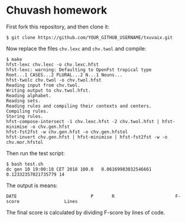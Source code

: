 # Chuvash homework

First fork this repository, and then clone it:

```
$ git clone https://github.com/YOUR_GITHUB_USERNAME/txuvaix.git
```

Now replace the files `chv.lexc` and `chv.twol` and compile:

```
$ make
hfst-lexc chv.lexc -o chv.lexc.hfst
hfst-lexc: warning: Defaulting to OpenFst tropical type
Root...1 CASES...2 PLURAL...2 N...1 Nouns...
hfst-twolc chv.twol -o chv.twol.hfst
Reading input from chv.twol.
Writing output to chv.twol.hfst.
Reading alphabet.
Reading sets.
Reading rules and compiling their contexts and centers.
Compiling rules.
Storing rules.
hfst-compose-intersect -1 chv.lexc.hfst -2 chv.twol.hfst | hfst-minimise -o chv.gen.hfst
hfst-fst2fst -w chv.gen.hfst -o chv.gen.hfstol
hfst-invert chv.gen.hfst | hfst-minimise | hfst-fst2fst -w -o chv.mor.hfstol
```

Then run the test script:

```
$ bash test.sh 
dc gen 10 19:00:18 CET 2018	100.0	0.06169983032546661	0.12332357021735779	14
```

The output is means:

```
DATE                            P       R                       F-score                 Lines
```

The final score is calculated by dividing F-score by lines of code. 
